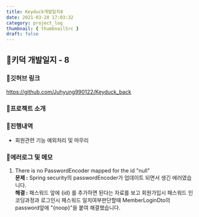 ```yaml
---
title: Keyduck개발일지8
date: 2021-03-28 17:03:32
category: project_log
thumbnail: { thumbnailSrc }
draft: false
---
```


## 🌟키덕 개발일지 - 8

### 🎯깃허브 링크 
https://github.com/Juhyung990122/Keyduck_back

### 🎯프로젝트 소개

### 🎯진행내역
- 회원관련 기능 예외처리 및 마무리

### 🎯에러로그 및 메모
1. There is no PasswordEncoder mapped for the id "null"<br>
    **문제 :** Spring security의 passwordEncoder가 업데이트 되면서 생긴 에러였습니다.<br>
    **해결 :** 패스워드 앞에 {id} 를 추가하면 된다는 자료를 보고 회원가입시 패스워드 인코딩과정과 로그인시 패스워드 일치여부판단할때 MemberLoginDto의 password앞에 "{noop}"을 붙여 해결했습니다.

